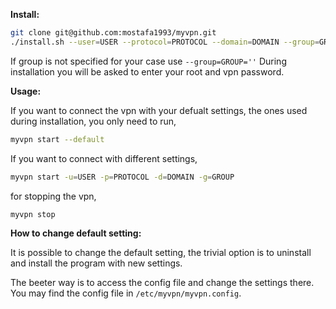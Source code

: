 **Install:**

```bash
git clone git@github.com:mostafa1993/myvpn.git
./install.sh --user=USER --protocol=PROTOCOL --domain=DOMAIN --group=GROUP
```

If group is not specified for your case use `--group=GROUP=''`
During installation you will be asked to enter your root and vpn password.



**Usage:**

If you want to connect the vpn with your defualt settings, the ones used during installation, you only need to run,

```bash
myvpn start --default
```

If you want to connect with different settings,

```bash
myvpn start -u=USER -p=PROTOCOL -d=DOMAIN -g=GROUP
```

for stopping the vpn,

```bash
myvpn stop
```



**How to change default setting:**

It is possible to change the default setting, the trivial option is to uninstall and install the program with new settings.

The beeter way is to access the config file and change the settings there. You may find the config file in `/etc/myvpn/myvpn.config`.

